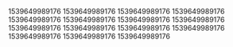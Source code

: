 1539649989176
1539649989176
1539649989176
1539649989176
1539649989176
1539649989176
1539649989176
1539649989176
1539649989176
1539649989176
1539649989176
1539649989176
1539649989176
1539649989176
1539649989176